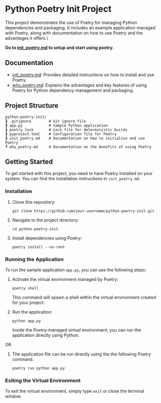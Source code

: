 # Python Poetry Init Project

This project demonstrates the use of Poetry for managing Python dependencies and packaging. It includes an example application managed with Poetry, along with documentation on how to use Poetry and the advantages it offers.\

**Go to [init_poetry.md](./init_poetry.md) to setup and start using poetry.**

## Documentation

- [init_poetry.md](./init_poetry.md): Provides detailed instructions on how to install and use Poetry.
- [why_poetry.md](./why_poetry.md): Explains the advantages and key features of using Poetry for Python dependency management and packaging.

## Project Structure

```shell
python-poetry-init/
┣ .gitignore        # Git ignore file
┣ app.py            # Sample Python application
┣ poetry.lock       # Lock file for deterministic builds
┣ pyproject.toml    # Configuration file for Poetry
┣ init_poetry.md    # Documentation on how to initialise and use Poetry
┗ why_poetry.md     # Documentation on the benefits of using Poetry
```

## Getting Started

To get started with this project, you need to have Poetry installed on your system. You can find the installation instructions in `init_poetry.md`.

### Installation

1. Clone this repository:

   ```shell
   git clone https://github.com/your-username/python-poetry-init.git
   ```

2. Navigate to the project directory:

   ```shell
   cd python-poetry-init
   ```

3. Install dependencies using Poetry:

   ```shell
   poetry install --no-root
   ```

### Running the Application

To run the sample application `app.py`, you can use the following steps:

1. Activate the virtual environment managed by Poetry:

   ```shell
   poetry shell
   ```

   This command will spawn a shell within the virtual environment created for your project.

2. Run the application:

   ```shell
   python app.py
   ```

   Inside the Poetry-managed virtual environment, you can run the application directly using Python.

OR

1. The application file can be run directly using the the following Poetry command.

   ```shell
   poetry run python app.py
   ```

### Exiting the Virtual Environment

To exit the virtual environment, simply type `exit` or close the terminal window.
